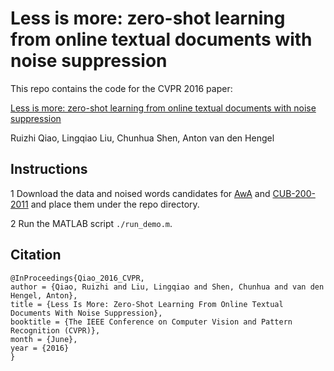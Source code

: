 # Less is more: zero-shot learning from online textual documents with noise suppression

This repo contains the code for the CVPR 2016 paper:

[Less is more: zero-shot learning from online textual documents with noise suppression](http://www.cv-foundation.org/openaccess/content_cvpr_2016/papers/Qiao_Less_Is_More_CVPR_2016_paper.pdf)

Ruizhi Qiao, Lingqiao Liu, Chunhua Shen, Anton van den Hengel

## Instructions
1 Download the data and noised words candidates for [AwA](https://drive.google.com/open?id=0B0sZ_3CtT43gdXQyd19ZM3B2ejA) and [CUB-200-2011](https://drive.google.com/open?id=0B0sZ_3CtT43gWEZHZXhhRjdCXzg) and place them under the repo directory.

2 Run the MATLAB script `./run_demo.m`.

## Citation
```
@InProceedings{Qiao_2016_CVPR,
author = {Qiao, Ruizhi and Liu, Lingqiao and Shen, Chunhua and van den Hengel, Anton},
title = {Less Is More: Zero-Shot Learning From Online Textual Documents With Noise Suppression},
booktitle = {The IEEE Conference on Computer Vision and Pattern Recognition (CVPR)},
month = {June},
year = {2016}
}
```
